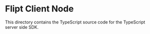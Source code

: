 # Flipt Client Node

This directory contains the TypeScript source code for the TypeScript server side SDK.
